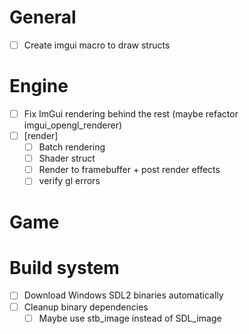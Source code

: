 # General

- [ ] Create imgui macro to draw structs

# Engine

- [ ] Fix ImGui rendering behind the rest (maybe refactor imgui_opengl_renderer)
- [ ] [render]
  - [ ] Batch rendering
  - [ ] Shader struct
  - [ ] Render to framebuffer + post render effects
  - [ ] verify gl errors

# Game

# Build system

- [ ] Download Windows SDL2 binaries automatically
- [ ] Cleanup binary dependencies
  - [ ] Maybe use stb_image instead of SDL_image
